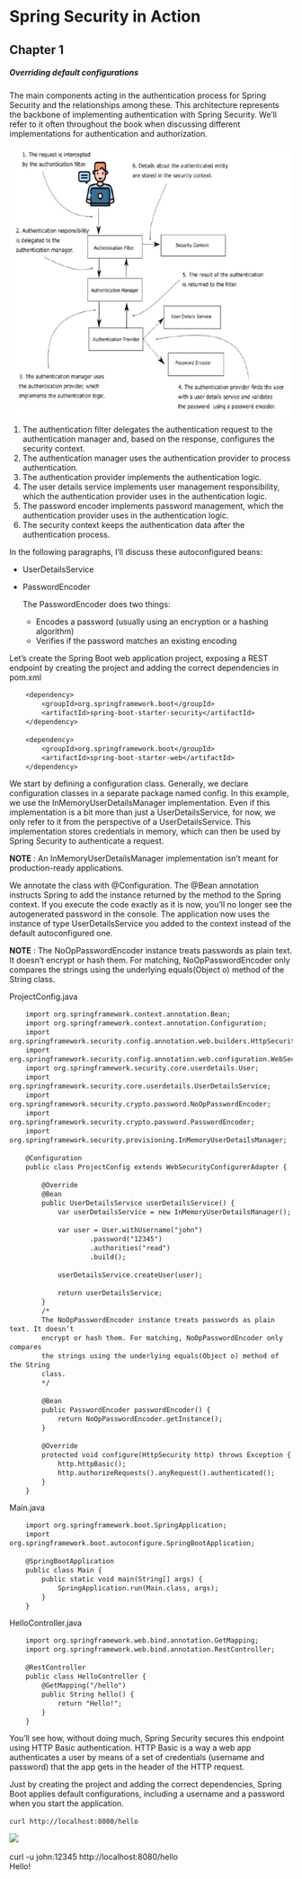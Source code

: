 # Spring Security in Action

## Chapter 1

##### Overriding default configurations

The main components acting in the authentication process for Spring Security and the
relationships among these. This architecture represents the backbone of implementing
authentication with Spring Security. We’ll refer to it often throughout the book when discussing different implementations for authentication and authorization.

![alt text](../media/authentication-process.png)

1. The authentication filter delegates the authentication request to the authentication manager and, based on the response, configures the security context.
2. The authentication manager uses the authentication provider to process authentication.
3. The authentication provider implements the authentication logic.
4. The user details service implements user management responsibility, which the authentication provider uses in the authentication logic.
5. The password encoder implements password management, which the authentication provider uses in the authentication logic.
6. The security context keeps the authentication data after the authentication process.

In the following paragraphs, I’ll discuss these autoconfigured beans:

* UserDetailsService
* PasswordEncoder

	The PasswordEncoder does two things:
	* 	Encodes a password (usually using an encryption or a hashing algorithm)
	* 	Verifies if the password matches an existing encoding

Let’s create the Spring Boot web application project, exposing a REST endpoint by creating the project and adding the correct dependencies in pom.xml

```
	<dependency>  
		<groupId>org.springframework.boot</groupId>  
		<artifactId>spring-boot-starter-security</artifactId>  
	</dependency>

	<dependency>  
		<groupId>org.springframework.boot</groupId>  
		<artifactId>spring-boot-starter-web</artifactId>  
	</dependency>
```

We start by defining a configuration class. Generally, we declare configuration classes in a separate package named config. In this example, we use the InMemoryUserDetailsManager implementation. Even if this implementation is a bit more than just a UserDetailsService,
for now, we only refer to it from the perspective of a UserDetailsService. This implementation stores credentials in memory, which can then be used by Spring Security to authenticate a request.

**NOTE** : An InMemoryUserDetailsManager implementation isn’t meant for production-ready applications.

We annotate the class with @Configuration. The @Bean annotation instructs Spring to add the instance returned by the method to the Spring context. If you execute the code exactly as it is now, you’ll no longer see the autogenerated password in the console. The application now uses the instance of type UserDetailsService you added to the context instead of the default autoconfigured one.

**NOTE** : The NoOpPasswordEncoder instance treats passwords as plain text. It doesn’t encrypt or hash them. For matching, NoOpPasswordEncoder only compares	the strings using the underlying equals(Object o) method of the String class.

ProjectConfig.java
```
	import org.springframework.context.annotation.Bean;
	import org.springframework.context.annotation.Configuration;
	import org.springframework.security.config.annotation.web.builders.HttpSecurity;
	import org.springframework.security.config.annotation.web.configuration.WebSecurityConfigurerAdapter;
	import org.springframework.security.core.userdetails.User;
	import org.springframework.security.core.userdetails.UserDetailsService;
	import org.springframework.security.crypto.password.NoOpPasswordEncoder;
	import org.springframework.security.crypto.password.PasswordEncoder;
	import org.springframework.security.provisioning.InMemoryUserDetailsManager;
	
	@Configuration
	public class ProjectConfig extends WebSecurityConfigurerAdapter {
	
		@Override
		@Bean
		public UserDetailsService userDetailsService() {
			var userDetailsService = new InMemoryUserDetailsManager();
	
			var user = User.withUsername("john")
					.password("12345")
					.authorities("read")
					.build();
	
			userDetailsService.createUser(user);
	
			return userDetailsService;
		}
		/*
		The NoOpPasswordEncoder instance treats passwords as plain text. It doesn’t
    	encrypt or hash them. For matching, NoOpPasswordEncoder only compares
    	the strings using the underlying equals(Object o) method of the String
    	class.
		*/
	
		@Bean
		public PasswordEncoder passwordEncoder() {
			return NoOpPasswordEncoder.getInstance();
		}
	
		@Override
		protected void configure(HttpSecurity http) throws Exception {
			http.httpBasic();
			http.authorizeRequests().anyRequest().authenticated();
		}
	}
```
  
Main.java
```
	import org.springframework.boot.SpringApplication;  
	import org.springframework.boot.autoconfigure.SpringBootApplication;  

	@SpringBootApplication  
	public class Main {  
		public static void main(String[] args) {  
			SpringApplication.run(Main.class, args);  
		}  
	}
```  
  
HelloController.java  
```
	import org.springframework.web.bind.annotation.GetMapping;  
	import org.springframework.web.bind.annotation.RestController;  

	@RestController  
	public class HelloController {  
		@GetMapping("/hello")  
		public String hello() {  
			return "Hello!";  
		}  
	}
```
  
You’ll see how, without doing much, Spring Security secures this endpoint using HTTP Basic authentication. HTTP Basic is a way a web app authenticates a user by means of a set of credentials (username and password) that the app gets in the header of the HTTP request.
  
Just by creating the project and adding the correct dependencies, Spring Boot applies default configurations, including a username and a password when you start the application.
  
```curl http://localhost:8080/hello```
  
![](../media/14c4a5532d96a1ce6a5aae42d20e7973.png)
  

curl -u john:12345 http://localhost:8080/hello  
Hello!
